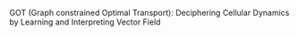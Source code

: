 GOT (Graph constrained Optimal Transport): Deciphering Cellular Dynamics by Learning and Interpreting Vector Field
